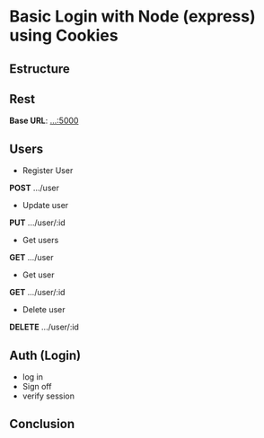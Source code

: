 # Basic Login with Node (express) using Cookies

## Estructure

## Rest

**Base URL**: [...:5000](...:5000)

## Users

- Register User

**POST** .../user

- Update user

**PUT** .../user/:id

- Get users

**GET** .../user

- Get user

**GET** .../user/:id

- Delete user

**DELETE** .../user/:id

## Auth (Login)

- log in
- Sign off
- verify session

## Conclusion
